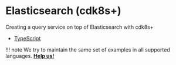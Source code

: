 # Elasticsearch (cdk8s+)

Creating a query service on top of Elasticsearch with cdk8s+

- [TypeScript](https://github.com/cdk8s-team/cdk8s/tree/master/examples/typescript/cdk8s-plus-elasticsearch-query)

!!! note
    We try to maintain the same set of examples in all supported languages.
    **[Help us!](../project/CONTRIBUTING.md)**
